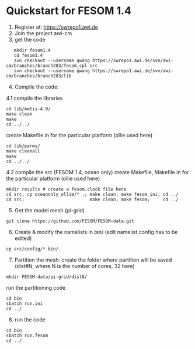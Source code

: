 Quickstart for FESOM 1.4
========================

1. Register at: https://swrepo1.awi.de
2. Join the project awi-cm
3. get the code
```
   mkdir fesom1.4
   cd fesom1.4
   svn checkout --username qwang https://swrepo1.awi.de/svn/awi-cm/branches/branch203/fesom_cpl src
   svn checkout --username qwang https://swrepo1.awi.de/svn/awi-cm/branches/branch203/lib
   ```
4. Compile the code:

4.1 compile the libraries
```
cd lib/metis-4.0/
make clean
make
cd ../../
```
create Makefile.in for the particular platform (ollie used here)
```
cd lib/parms/
make cleanall
make
cd ../../
```
4.2 compile the src (FESOM 1.4, ocean only)
create Makefile, Makefile.in for the particular platform (ollie used here)

```mkdir bin
mkdir results # create a fesom.clock file here
cd src; cp oceanonly_ollie/* .; make clean; make fesom_ini; cd ../
cd src;                         make clean; make fesom;     cd ../
```
5. Get the model mesh (pi-grid)
```
git clone https://github.com/FESOM/FESOM-data.git
```
6. Create & modify the namelists in bin/ (edit namelist.config has to be edited)
```
cp src/config/* bin/.
```
7. Partition the mesh:
create the folder where partition will be saved (dist#N, where N is the number of cores, 32 here)
```
mkdir FESOM-data/pi-grid/dist8/
```

run the partitioning code
```
cd bin
sbatch run.ini
cd ../
```
8. run the code
```
cd bin
sbatch run.fesom
cd ../
```
